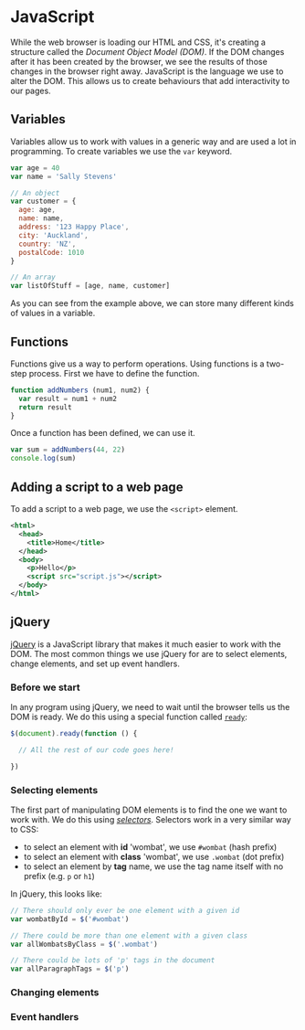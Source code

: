 # JavaScript

While the web browser is loading our HTML and CSS, it's creating a structure called the _Document Object Model (DOM)_. If the DOM changes after it has been created by the browser, we see the results of those changes in the browser right away. JavaScript is the language we use to alter the DOM. This allows us to create behaviours that add interactivity to our pages.

## Variables

Variables allow us to work with values in a generic way and are used a lot in programming. To create variables we use the `var` keyword.

```js
var age = 40
var name = 'Sally Stevens'

// An object
var customer = {
  age: age,
  name: name,
  address: '123 Happy Place',
  city: 'Auckland',
  country: 'NZ',
  postalCode: 1010
}

// An array
var listOfStuff = [age, name, customer]
```

As you can see from the example above, we can store many different kinds of values in a variable.


## Functions

Functions give us a way to perform operations. Using functions is a two-step process. First we have to define the function.

```js
function addNumbers (num1, num2) {
  var result = num1 + num2
  return result
}
```

Once a function has been defined, we can use it. 

```js
var sum = addNumbers(44, 22)
console.log(sum)
```


## Adding a script to a web page

To add a script to a web page, we use the `<script>` element.

```xml
<html>
  <head>
    <title>Home</title>
  </head>
  <body>
    <p>Hello</p>
    <script src="script.js"></script>
  </body>
</html>
```


## jQuery

[jQuery](http://jquery.com) is a JavaScript library that makes it much easier to work with the DOM. The most common things we use jQuery for are to select elements, change elements, and set up event handlers.


### Before we start

In any program using jQuery, we need to wait until the browser tells us the DOM is ready. We do this using a special function called [`ready`](https://learn.jquery.com/using-jquery-core/document-ready/):

```js
$(document).ready(function () {

  // All the rest of our code goes here!

})
```


### Selecting elements

The first part of manipulating DOM elements is to find the one we want to work with. We do this using [_selectors_](https://api.jquery.com/category/selectors/). Selectors work in a very similar way to CSS:

 - to select an element with **id** 'wombat', we use `#wombat` (hash prefix)
 - to select an element with **class** 'wombat', we use `.wombat` (dot prefix)
 - to select an element by **tag** name, we use the tag name itself with no prefix (e.g. `p` or `h1`)

In jQuery, this looks like:

```js
// There should only ever be one element with a given id
var wombatById = $('#wombat')

// There could be more than one element with a given class
var allWombatsByClass = $('.wombat')

// There could be lots of 'p' tags in the document
var allParagraphTags = $('p')
```


### Changing elements



### Event handlers


